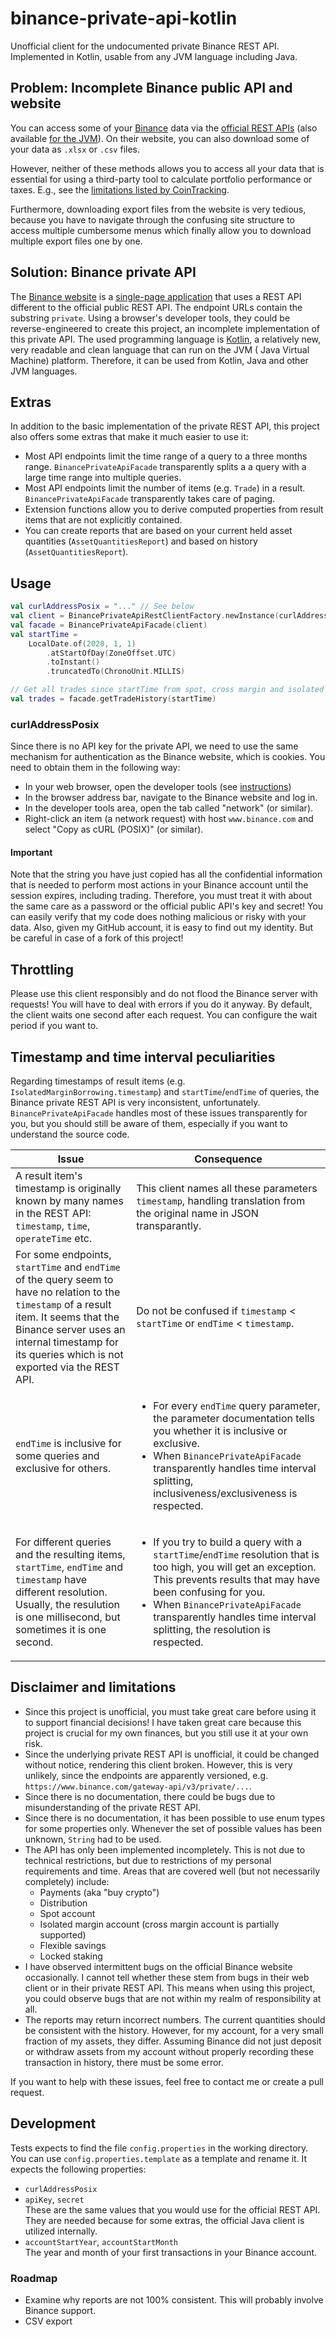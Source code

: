 # binance-private-api-kotlin

Unofficial client for the undocumented private Binance REST API. Implemented in Kotlin, usable from any JVM
language including Java.

## Problem: Incomplete Binance public API and website

You can access some of your [Binance](https://www.binance.com/en) data via the
[official REST APIs](https://github.com/binance)
(also available [for the JVM](https://github.com/binance-exchange/binance-java-api)). On their website, you can
also download some of your data as `.xlsx` or `.csv` files.

However, neither of these methods allows you to access all your data that is essential for using a third-party
tool to calculate portfolio performance or taxes. E.g., see the
[limitations listed by CoinTracking](https://cointracking.info/import/binance/index.php).

Furthermore, downloading export files from the website is very tedious, because you have to navigate through the
confusing site structure to access multiple cumbersome menus which finally allow you to download multiple export
files one by one.

## Solution: Binance private API

The [Binance website](https://www.binance.com/en) is a
[single-page application](<https://en.wikipedia.org/wiki/Single-page_application>) that uses a REST API
different to the official public REST API. The endpoint URLs contain the substring `private`. Using a browser's
developer tools, they could be reverse-engineered to create this project, an incomplete implementation of this
private API. The used programming language is
[Kotlin](https://kotlinlang.org/), a relatively new, very readable and clean language that can run on the JVM (
Java Virtual Machine) platform. Therefore, it can be used from Kotlin, Java and other JVM languages.

## Extras

In addition to the basic implementation of the private REST API, this project also offers some extras that make
it much easier to use it:

- Most API endpoints limit the time range of a query to a three months range.
  `BinancePrivateApiFacade` transparently splits a a query with a large time range into multiple queries.
- Most API endpoints limit the number of items (e.g. `Trade`) in a result.
  `BinancePrivateApiFacade` transparently takes care of paging.
- Extension functions allow you to derive computed properties from result items
  that are not explicitly contained.
- You can create reports that are based on your current held asset quantities
  (`AssetQuantitiesReport`) and based on history (`AssetQuantitiesReport`).

## Usage

```kotlin
val curlAddressPosix = "..." // See below
val client = BinancePrivateApiRestClientFactory.newInstance(curlAddressPosix).newRestClient()
val facade = BinancePrivateApiFacade(client)
val startTime = 
    LocalDate.of(2020, 1, 1)
        .atStartOfDay(ZoneOffset.UTC)
        .toInstant()
        .truncatedTo(ChronoUnit.MILLIS)

// Get all trades since startTime from spot, cross margin and isolated margin accounts:
val trades = facade.getTradeHistory(startTime)
```

### curlAddressPosix

Since there is no API key for the private API, we need to use the same mechanism for authentication as the
Binance website, which is cookies. You need to obtain them in the following way:

- In your web browser, open the developer tools (see
  [instructions](https://developer.mozilla.org/en-US/docs/Learn/Common_questions/What_are_browser_developer_tools))
- In the browser address bar, navigate to the Binance website and log in.
- In the developer tools area, open the tab called "network" (or similar).
- Right-click an item (a network request) with host `www.binance.com` and select "Copy as cURL (POSIX)"
  (or similar).

#### Important

Note that the string you have just copied has all the confidential information that is needed to perform most
actions in your Binance account until the session expires, including trading.
Therefore, you must treat it with about the same care as a password or the official public API's key and secret!
You can easily verify that my code does nothing malicious or risky with your data.
Also, given my GitHub account, it is easy to find out my identity.
But be careful in case of a fork of this project!

## Throttling

Please use this client responsibly and do not flood the Binance server with requests! You will have to deal with
errors if you do it anyway. By default, the client waits one second after each request. You can configure the
wait period if you want to.

## Timestamp and time interval peculiarities

Regarding timestamps of result items (e.g. `IsolatedMarginBorrowing.timestamp`) and `startTime`/`endTime` of
queries, the Binance private REST API is very inconsistent, unfortunately.
`BinancePrivateApiFacade` handles most of these issues transparently for you, but you should still be aware
of them, especially if you want to understand the source code.

<table>
  <thead>
    <tr>
      <th>Issue</th>
      <th>Consequence</th>
    </tr>
  </thead>
  <tdata>
    <tr>
      <td>
        A result item's timestamp is originally known by many names in the REST API:
        <code>timestamp</code>, <code>time</code>, <code>operateTime</code> etc.
      </td>
      <td>
        This client names all these parameters <code>timestamp</code>,
        handling translation from the original name in JSON transparantly.
      </td>
    </tr>
    <tr>
      <td>
        For some endpoints, <code>startTime</code> and <code>endTime</code> of the query seem to have
        no relation to the <code>timestamp</code> of a result item.
        It seems that the Binance server uses an internal timestamp for its queries which is not exported
        via the REST API.
      </td>
      <td>
        Do not be confused if
        <code>timestamp</code> < <code>startTime</code> or <code>endTime</code> < <code>timestamp</code>.
      </td>
    </tr>
    <tr>
      <td><code>endTime</code> is inclusive for some queries and exclusive for others.</td>
      <td>
        <ul>
          <li>
            For every <code>endTime</code> query parameter, the parameter documentation tells you whether it is
            inclusive or exclusive.
          </li>
          <li>
            When <code>BinancePrivateApiFacade</code> transparently handles time interval splitting,
            inclusiveness/exclusiveness is respected.
          </li>
        </ul>
      </td>
    </tr>
    <tr>
      <td>
        For different queries and the resulting items, <code>startTime</code>, <code>endTime</code>
        and <code>timestamp</code> have different resolution.
        Usually, the resulution is one millisecond, but sometimes it is one second.
      </td>
      <td>
      <ul>
          <li>
             If you try to build a query with a <code>startTime</code>/<code>endTime</code> resolution that is
            too high, you will get an exception. This prevents results that may have been confusing for you.
          </li>
          <li>
            When <code>BinancePrivateApiFacade</code> transparently handles time interval splitting,
            the resolution is respected.
          </li>
        </ul>
      </td>
    </tr>
  </tdata>
</table>

## Disclaimer and limitations

- Since this project is unofficial, you must take great care before using it to support financial decisions!
  I have taken great care because this project is crucial for my own finances, but you still
  use it at your own risk.
- Since the underlying private REST API is unofficial, it could be changed without notice,
  rendering this client broken.
  However, this is very unlikely, since the endpoints are apparently versioned,
  e.g. `https://www.binance.com/gateway-api/v3/private/...`.
- Since there is no documentation, there could be bugs due to misunderstanding of the private REST API.
- Since there is no documentation, it has been possible to use enum types for some properties only. Whenever the
  set of possible values has been unknown, `String` had to be used.
- The API has only been implemented incompletely.
  This is not due to technical restrictions, but due to restrictions of my personal requirements and time.
  Areas that are covered well (but not necessarily completely) include:
  - Payments (aka "buy crypto")
  - Distribution
  - Spot account
  - Isolated margin account (cross margin account is partially supported)
  - Flexible savings
  - Locked staking
- I have observed intermittent bugs on the official Binance website occasionally.
  I cannot tell whether these stem from bugs in their web client or in their private REST API.
  This means when using this project, you could observe bugs that are not within my realm of responsibility
  at all.
- The reports may return incorrect numbers. The current quantities should be consistent with the history.
  However, for my account, for a very small fraction of my assets, they differ. Assuming Binance did not just
  deposit or withdraw assets from my account without properly recording these transaction in history, there must
  be some error.

If you want to help with these issues, feel free to contact me or create a pull request.

## Development

Tests expects to find the file `config.properties` in the working directory. You can
use `config.properties.template` as a template and rename it. It expects the following properties:

- `curlAddressPosix`
- `apiKey`, `secret`\
  These are the same values that you would use for the official REST API. They are needed because for some
  extras, the official Java client is utilized internally.
- `accountStartYear`, `accountStartMonth`\
  The year and month of your first transactions in your Binance account.

### Roadmap

- Examine why reports are not 100% consistent. This will probably involve Binance support.
- CSV export
